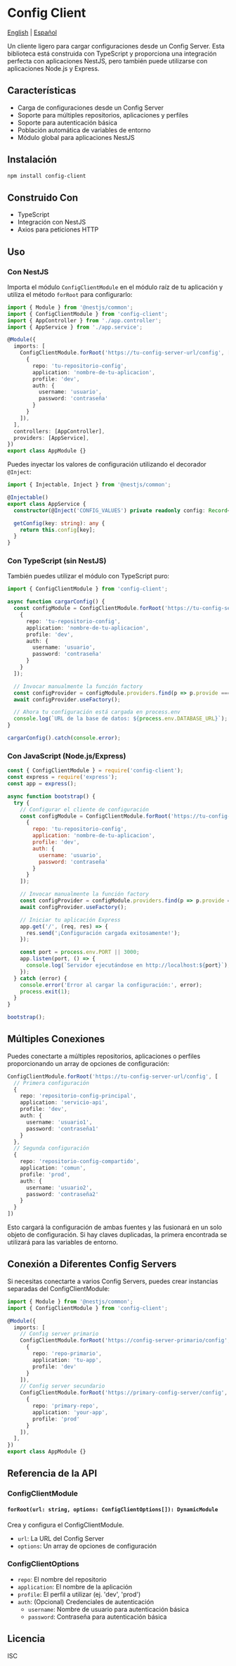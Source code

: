 # Config Client

[English](./README.md) | [Español](#config-client)

Un cliente ligero para cargar configuraciones desde un Config Server. Esta biblioteca está construida con TypeScript y proporciona una integración perfecta con aplicaciones NestJS, pero también puede utilizarse con aplicaciones Node.js y Express.

## Características

- Carga de configuraciones desde un Config Server
- Soporte para múltiples repositorios, aplicaciones y perfiles
- Soporte para autenticación básica
- Población automática de variables de entorno
- Módulo global para aplicaciones NestJS

## Instalación

```bash
npm install config-client
```

## Construido Con

- TypeScript
- Integración con NestJS
- Axios para peticiones HTTP

## Uso

### Con NestJS

Importa el módulo `ConfigClientModule` en el módulo raíz de tu aplicación y utiliza el método `forRoot` para configurarlo:

```typescript
import { Module } from '@nestjs/common';
import { ConfigClientModule } from 'config-client';
import { AppController } from './app.controller';
import { AppService } from './app.service';

@Module({
  imports: [
    ConfigClientModule.forRoot('https://tu-config-server-url/config', [
      {
        repo: 'tu-repositorio-config',
        application: 'nombre-de-tu-aplicacion',
        profile: 'dev',
        auth: {
          username: 'usuario',
          password: 'contraseña'
        }
      }
    ]),
  ],
  controllers: [AppController],
  providers: [AppService],
})
export class AppModule {}
```

Puedes inyectar los valores de configuración utilizando el decorador `@Inject`:

```typescript
import { Injectable, Inject } from '@nestjs/common';

@Injectable()
export class AppService {
  constructor(@Inject('CONFIG_VALUES') private readonly config: Record<string, any>) {}

  getConfig(key: string): any {
    return this.config[key];
  }
}
```

### Con TypeScript (sin NestJS)

También puedes utilizar el módulo con TypeScript puro:

```typescript
import { ConfigClientModule } from 'config-client';

async function cargarConfig() {
  const configModule = ConfigClientModule.forRoot('https://tu-config-server-url/config', [
    {
      repo: 'tu-repositorio-config',
      application: 'nombre-de-tu-aplicacion',
      profile: 'dev',
      auth: {
        username: 'usuario',
        password: 'contraseña'
      }
    }
  ]);

  // Invocar manualmente la función factory
  const configProvider = configModule.providers.find(p => p.provide === 'CONFIG_VALUES');
  await configProvider.useFactory();

  // Ahora tu configuración está cargada en process.env
  console.log(`URL de la base de datos: ${process.env.DATABASE_URL}`);
}

cargarConfig().catch(console.error);
```

### Con JavaScript (Node.js/Express)

```javascript
const { ConfigClientModule } = require('config-client');
const express = require('express');
const app = express();

async function bootstrap() {
  try {
    // Configurar el cliente de configuración
    const configModule = ConfigClientModule.forRoot('https://tu-config-server-url/config', [
      {
        repo: 'tu-repositorio-config',
        application: 'nombre-de-tu-aplicacion',
        profile: 'dev',
        auth: {
          username: 'usuario',
          password: 'contraseña'
        }
      }
    ]);

    // Invocar manualmente la función factory
    const configProvider = configModule.providers.find(p => p.provide === 'CONFIG_VALUES');
    await configProvider.useFactory();

    // Iniciar tu aplicación Express
    app.get('/', (req, res) => {
      res.send('¡Configuración cargada exitosamente!');
    });

    const port = process.env.PORT || 3000;
    app.listen(port, () => {
      console.log(`Servidor ejecutándose en http://localhost:${port}`);
    });
  } catch (error) {
    console.error('Error al cargar la configuración:', error);
    process.exit(1);
  }
}

bootstrap();
```

## Múltiples Conexiones

Puedes conectarte a múltiples repositorios, aplicaciones o perfiles proporcionando un array de opciones de configuración:

```typescript
ConfigClientModule.forRoot('https://tu-config-server-url/config', [
  // Primera configuración
  {
    repo: 'repositorio-config-principal',
    application: 'servicio-api',
    profile: 'dev',
    auth: {
      username: 'usuario1',
      password: 'contraseña1'
    }
  },
  // Segunda configuración
  {
    repo: 'repositorio-config-compartido',
    application: 'comun',
    profile: 'prod',
    auth: {
      username: 'usuario2',
      password: 'contraseña2'
    }
  }
])
```

Esto cargará la configuración de ambas fuentes y las fusionará en un solo objeto de configuración. Si hay claves duplicadas, la primera encontrada se utilizará para las variables de entorno.

## Conexión a Diferentes Config Servers

Si necesitas conectarte a varios Config Servers, puedes crear instancias separadas del ConfigClientModule:

```typescript
import { Module } from '@nestjs/common';
import { ConfigClientModule } from 'config-client';

@Module({
  imports: [
    // Config server primario
    ConfigClientModule.forRoot('https://config-server-primario/config', [
      {
        repo: 'repo-primario',
        application: 'tu-app',
        profile: 'dev'
      }
    ]),
    // Config server secundario
    ConfigClientModule.forRoot('https://primary-config-server/config', [
      {
        repo: 'primary-repo',
        application: 'your-app',
        profile: 'prod'
      }
    ]),
  ],
})
export class AppModule {}
```

## Referencia de la API

### ConfigClientModule

#### `forRoot(url: string, options: ConfigClientOptions[]): DynamicModule`

Crea y configura el ConfigClientModule.

- `url`: La URL del Config Server
- `options`: Un array de opciones de configuración

### ConfigClientOptions

- `repo`: El nombre del repositorio
- `application`: El nombre de la aplicación
- `profile`: El perfil a utilizar (ej. 'dev', 'prod')
- `auth`: (Opcional) Credenciales de autenticación
  - `username`: Nombre de usuario para autenticación básica
  - `password`: Contraseña para autenticación básica

## Licencia

ISC

